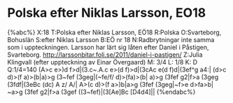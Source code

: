 # Polska efter Niklas Larsson, EO18

{%abc%}
X:18
T:Polska efter Niklas Larsson, EÖ18
R:Polska
O:Svarteborg, Bohuslän
S:efter Niklas Larsson
B:EÖ nr 18
N:Radbrytningar inte samma som i uppteckningen. Larsson har lärt sig låten efter Daniel i Påstigen, Svarteborg. http://larssonbitar.foli.se/2011/daniel-i-pastigen/
Z:Julia Klingvall (efter uppteckning av Einar Övergaard)
M: 3/4
L: 1/8
K: D
Q:1/4=140
(A>c e>)d f>d|(3.c~.A.c e>(d f)>d|(3cAc e(d f)d|(3ef^g a4:|
(d>c d)>(f a)>(b|a)>g (3~fef (3geg|(~fe/f/ d)>(fa)>(b|
a)>g (3fef g2|f>a (3geg (3fdf|(3eBc (dc) A z/ A/|
A>(c d)>(f a>)b|a>g (3fef (3geg|~f>e d>fa>b|
~a>g (3fef g2|f>a (3gef ((3~fef)|(3[Ae]Bc [D4d4]||
{%endabc%}
